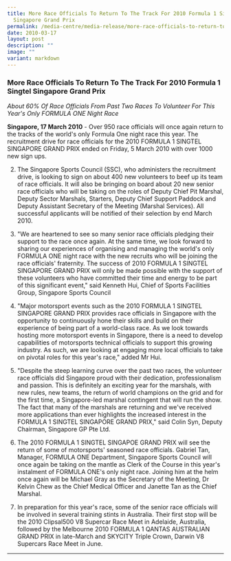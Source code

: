 ```yaml
---
title: More Race Officials To Return To The Track For 2010 Formula 1 Singtel
  Singapore Grand Prix
permalink: /media-centre/media-release/more-race-officials-to-return-to-the-track-for-2010-formula-1-singtel/
date: 2010-03-17
layout: post
description: ""
image: ""
variant: markdown
---
```

### **More Race Officials To Return To The Track For 2010 Formula 1 Singtel Singapore Grand Prix**

_About 60% Of Race Officials From Past Two Races To Volunteer For This Year's Only FORMULA ONE Night Race_

**Singapore, 17 March 2010** - Over 950 race officials will once again return to the tracks of the world's only Formula One night race this year. The recruitment drive for race officials for the 2010 FORMULA 1 SINGTEL SINGAPORE GRAND PRIX ended on Friday, 5 March 2010 with over 1000 new sign ups.

2. The Singapore Sports Council (SSC), who administers the recruitment drive, is looking to sign on about 400 new volunteers to beef up its team of race officials. It will also be bringing on board about 20 new senior race officials who will be taking on the roles of Deputy Chief Pit Marshal, Deputy Sector Marshals, Starters, Deputy Chief Support Paddock and Deputy Assistant Secretary of the Meeting (Marshal Services). All successful applicants will be notified of their selection by end March 2010.

3. "We are heartened to see so many senior race officials pledging their support to the race once again. At the same time, we look forward to sharing our experiences of organising and managing the world's only FORMULA ONE night race with the new recruits who will be joining the race officials' fraternity. The success of 2010 FORMULA 1 SINGTEL SINGAPORE GRAND PRIX will only be made possible with the support of these volunteers who have committed their time and energy to be part of this significant event," said Kenneth Hui, Chief of Sports Facilities Group, Singapore Sports Council

4. "Major motorsport events such as the 2010 FORMULA 1 SINGTEL SINGAPORE GRAND PRIX provides race officials in Singapore with the opportunity to continuously hone their skills and build on their experience of being part of a world-class race. As we look towards hosting more motorsport events in Singapore, there is a need to develop capabilities of motorsports technical officials to support this growing industry. As such, we are looking at engaging more local officials to take on pivotal roles for this year's race," added Mr Hui.

5. "Despite the steep learning curve over the past two races, the volunteer race officials did Singapore proud with their dedication, professionalism and passion. This is definitely an exciting year for the marshals, with new rules, new teams, the return of world champions on the grid and for the first time, a Singapore-led marshal contingent that will run the show. The fact that many of the marshals are returning and we've received more applications than ever highlights the increased interest in the FORMULA 1 SINGTEL SINGAPORE GRAND PRIX," said Colin Syn, Deputy Chairman, Singapore GP Pte Ltd.

6. The 2010 FORMULA 1 SINGTEL SINGAPOE GRAND PRIX will see the return of some of motorsports' seasoned race officials. Gabriel Tan, Manager, FORMULA ONE Department, Singapore Sports Council will once again be taking on the mantle as Clerk of the Course in this year's instalment of FORMULA ONE's only night race. Joining him at the helm once again will be Michael Gray as the Secretary of the Meeting, Dr Kelvin Chew as the Chief Medical Officer and Janette Tan as the Chief Marshal.

7. In preparation for this year's race, some of the senior race officials will be involved in several training stints in Australia. Their first stop will be the 2010 Clipsal500 V8 Supercar Race Meet in Adelaide, Australia, followed by the Melbourne 2010 FORMULA 1 QANTAS AUSTRALIAN GRAND PRIX in late-March and SKYCITY Triple Crown, Darwin V8 Supercars Race Meet in June.

---
